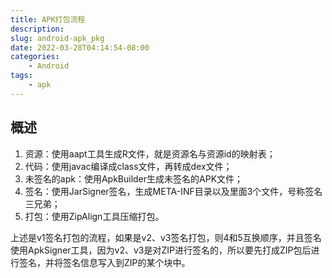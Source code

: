 ```yaml
---
title: APK打包流程
description: 
slug: android-apk_pkg
date: 2022-03-28T04:14:54-08:00
categories:
    - Android
tags:
    - apk
---
```


## 概述

1. 资源：使用aapt工具生成R文件，就是资源名与资源id的映射表；
2. 代码：使用javac编译成class文件，再转成dex文件；
3. 未签名的apk：使用ApkBuilder生成未签名的APK文件；
4. 签名：使用JarSigner签名，生成META-INF目录以及里面3个文件，号称签名三兄弟；
5. 打包：使用ZipAlign工具压缩打包。

上述是v1签名打包的流程，如果是v2、v3签名打包，则4和5互换顺序，并且签名使用ApkSigner工具，因为v2、v3是对ZIP进行签名的，所以要先打成ZIP包后进行签名，并将签名信息写入到ZIP的某个块中。

